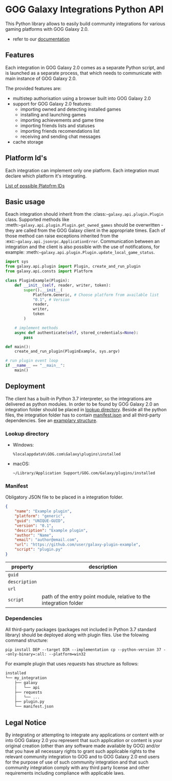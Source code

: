 # GOG Galaxy Integrations Python API

This Python library allows to easily build community integrations for various gaming platforms with GOG Galaxy 2.0.

- refer to our <a href='https://galaxy-integrations-python-api.readthedocs.io'>documentation</a>

## Features

Each integration in GOG Galaxy 2.0 comes as a separate Python script, and is launched as a separate process, that which needs to communicate with main instance of GOG Galaxy 2.0.

The provided features are:

- multistep authorisation using a browser built into GOG Galaxy 2.0
- support for GOG Galaxy 2.0 features:
    - importing owned and detecting installed games
    - installing and launching games
    - importing achievements and game time
    - importing friends lists and statuses
    - importing friends recomendations list
    - receiving and sending chat messages
- cache storage

## Platform Id's

Each integration can implement only one platform. Each integration must declare which platform it's integrating.

[List of possible Platofrm IDs](PLATFORM_IDs.md)

## Basic usage

Eeach integration should inherit from the :class:`~galaxy.api.plugin.Plugin` class. Supported methods like :meth:`~galaxy.api.plugin.Plugin.get_owned_games` should be overwritten - they are called from the GOG Galaxy client in the appropriate times.
Each of those method can raise exceptions inherited from the :exc:`~galaxy.api.jsonrpc.ApplicationError`.
Communication between an integration and the client is also possible with the use of notifications, for example: :meth:`~galaxy.api.plugin.Plugin.update_local_game_status`.

```python
import sys
from galaxy.api.plugin import Plugin, create_and_run_plugin
from galaxy.api.consts import Platform

class PluginExample(Plugin):
    def __init__(self, reader, writer, token):
        super().__init__(
            Platform.Generic, # Choose platform from available list
            "0.1", # Version
            reader,
            writer,
            token
        )

    # implement methods
    async def authenticate(self, stored_credentials=None):
        pass

def main():
    create_and_run_plugin(PluginExample, sys.argv)

# run plugin event loop
if __name__ == "__main__":
    main()
```

## Deployment

The client has a built-in Python 3.7 interpreter, so the integrations are delivered as python modules.
In order to be found by GOG Galaxy 2.0 an integration folder should be placed in [lookup directory](#deploy-location). Beside all the python files, the integration folder has to contain [manifest.json](#deploy-manifest) and all third-party dependencies. See an [examplary structure](#deploy-structure-example).

### Lookup directory
<a name="deploy-location"></a>
- Windows:

    `%localappdata%\GOG.com\Galaxy\plugins\installed`

- macOS:

    `~/Library/Application Support/GOG.com/Galaxy/plugins/installed`

### Manifest
<a name="deploy-manifest"></a> 
Obligatory JSON file to be placed in a integration folder.

```json
{
    "name": "Example plugin",
    "platform": "generic",
    "guid": "UNIQUE-GUID",
    "version": "0.1",
    "description": "Example plugin",
    "author": "Name",
    "email": "author@email.com",
    "url": "https://github.com/user/galaxy-plugin-example",
    "script": "plugin.py"
}
```
| property      | description |
|---------------|---|
| `guid`        |   |
| `description` |   |
| `url`         |   |
| `script`      | path of the entry point module, relative to the integration folder |

### Dependencies
All third-party packages (packages not included in Python 3.7 standard library) should be deployed along with plugin files. Use the folowing command structure:

```pip install DEP --target DIR --implementation cp --python-version 37 --only-binary=:all: --platform=win32```

For example plugin that uses *requests* has structure as follows:

<a name="deploy-structure-example"></a>
```bash
installed
└── my_integration
    ├── galaxy
    │   └── api
    ├── requests
    │   └── ...
    ├── plugin.py
    └── manifest.json
```

## Legal Notice

By integrating or attempting to integrate any applications or content with or into GOG Galaxy 2.0 you represent that such application or content is your original creation (other than any software made available by GOG) and/or that you have all necessary rights to grant such applicable rights to the relevant community integration to GOG and to GOG Galaxy 2.0 end users for the purpose of use of such community integration and that such community integration comply with any third party license and other requirements including compliance with applicable laws.
